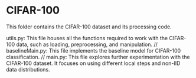 # CIFAR-100

This folder contains the CIFAR-100 dataset and its processing code.

utils.py: This file houses all the functions required to work with the CIFAR-100 data, such as loading, preprocessing, and manipulation. //
baselineMain.py: This file implements the baseline model for CIFAR-100 classification. //
main.py: This file explores further experimentation with the CIFAR-100 dataset. It focuses on using different local steps and non-IID data distributions.
